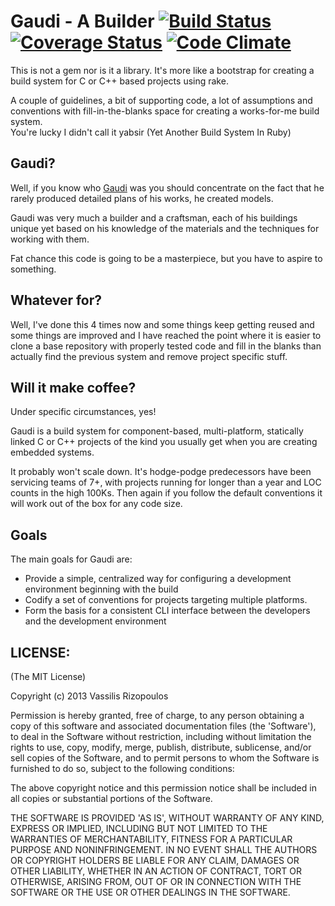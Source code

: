 # Gaudi - A Builder [![Build Status](https://travis-ci.org/damphyr/gaudi.png)](https://travis-ci.org/damphyr/gaudi) [![Coverage Status](https://coveralls.io/repos/damphyr/gaudi/badge.png)](https://coveralls.io/r/damphyr/gaudi) [![Code Climate](https://codeclimate.com/github/damphyr/gaudi.png)](https://codeclimate.com/github/damphyr/gaudi)

This is not a gem nor is it a library. It's more like a bootstrap for creating a build system for C or C++ based projects using rake.

A couple of guidelines, a bit of supporting code, a lot of assumptions and conventions with fill-in-the-blanks space for creating a works-for-me build system.  
You're lucky I didn't call it yabsir (Yet Another Build System In Ruby)

## Gaudi?

Well, if you know who [Gaudi](http://en.wikipedia.org/wiki/Antoni_Gaud%C3%AD) was you should concentrate on the fact that he rarely produced detailed plans of his works, he created models. 

Gaudi was very much a builder and a craftsman, each of his buildings unique yet based on his knowledge of the materials and the techniques for working with them.

Fat chance this code is going to be a masterpiece, but you have to aspire to something.

## Whatever for?

Well, I've done this 4 times now and some things keep getting reused and some things are improved and I have reached the point where it is easier to clone a base repository with properly tested code and fill in the blanks than actually find the previous system and remove project specific stuff.

## Will it make coffee?

Under specific circumstances, yes!

Gaudi is a build system for component-based, multi-platform, statically linked C or C++ projects of the kind you usually get when you are creating embedded systems. 

It probably won't scale down. It's hodge-podge predecessors have been servicing teams of 7+, with projects running for longer than a year and LOC counts in the high 100Ks. Then again if you follow the default conventions it will work out of the box for any code size.

## Goals

The main goals for Gaudi are:

 * Provide a simple, centralized way for configuring a development environment beginning with the build
 * Codify a set of conventions for projects targeting multiple platforms. 
 * Form the basis for a consistent CLI interface between the developers and the development environment

## LICENSE:

(The MIT License)

Copyright (c) 2013 Vassilis Rizopoulos

Permission is hereby granted, free of charge, to any person obtaining
a copy of this software and associated documentation files (the
'Software'), to deal in the Software without restriction, including
without limitation the rights to use, copy, modify, merge, publish,
distribute, sublicense, and/or sell copies of the Software, and to
permit persons to whom the Software is furnished to do so, subject to
the following conditions:

The above copyright notice and this permission notice shall be
included in all copies or substantial portions of the Software.

THE SOFTWARE IS PROVIDED 'AS IS', WITHOUT WARRANTY OF ANY KIND,
EXPRESS OR IMPLIED, INCLUDING BUT NOT LIMITED TO THE WARRANTIES OF
MERCHANTABILITY, FITNESS FOR A PARTICULAR PURPOSE AND NONINFRINGEMENT.
IN NO EVENT SHALL THE AUTHORS OR COPYRIGHT HOLDERS BE LIABLE FOR ANY
CLAIM, DAMAGES OR OTHER LIABILITY, WHETHER IN AN ACTION OF CONTRACT,
TORT OR OTHERWISE, ARISING FROM, OUT OF OR IN CONNECTION WITH THE
SOFTWARE OR THE USE OR OTHER DEALINGS IN THE SOFTWARE.
